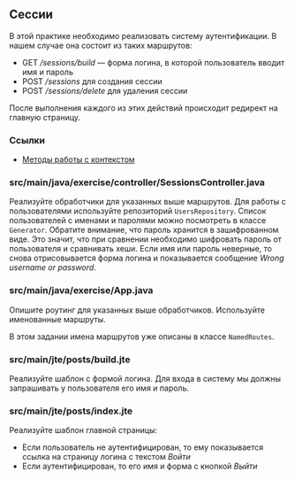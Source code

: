 ## Сессии

В этой практике необходимо реализовать систему аутентификации. В нашем случае она состоит из таких маршрутов:

* GET */sessions/build* — форма логина, в которой пользователь вводит имя и пароль
* POST */sessions* для создания сессии
* POST */sessions/delete* для удаления сессии

После выполнения каждого из этих действий происходит редирект на главную страницу.

### Ссылки

* [Методы работы с контекстом](https://javalin.io/documentation#context)

### src/main/java/exercise/controller/SessionsController.java

Реализуйте обработчики для указанных выше маршрутов. Для работы с пользователями используйте репозиторий `UsersRepository`.
Список пользователей с именами и паролями можно посмотреть в классе `Generator`.
Обратите внимание, что пароль хранится в зашифрованном виде.
Это значит, что при сравнении необходимо шифровать пароль от пользователя и сравнивать хеши.
Если имя или пароль неверные, то снова отрисовывается форма логина и показывается сообщение *Wrong username or password*.

### src/main/java/exercise/App.java

Опишите роутинг для указанных выше обработчиков. Используйте именованные маршруты.

В этом задании имена маршрутов уже описаны в классе `NamedRoutes`.

### src/main/jte/posts/build.jte

Реализуйте шаблон с формой логина. Для входа в систему мы должны запрашивать у пользователя его имя и пароль.

### src/main/jte/posts/index.jte

Реализуйте шаблон главной страницы:

* Если пользователь не аутентифицирован, то ему показывается ссылка на страницу логина с текстом *Войти*
* Если аутентифицирован, то его имя и форма с кнопкой *Выйти*
